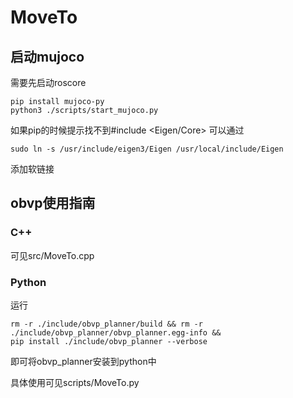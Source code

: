 # MoveTo
## 启动mujoco
需要先启动roscore
```shell
pip install mujoco-py
python3 ./scripts/start_mujoco.py
```
如果pip的时候提示找不到#include <Eigen/Core>
可以通过
```shell
sudo ln -s /usr/include/eigen3/Eigen /usr/local/include/Eigen
```
添加软链接

## obvp使用指南
### C++
可见src/MoveTo.cpp

### Python
运行
```shell
rm -r ./include/obvp_planner/build && rm -r ./include/obvp_planner/obvp_planner.egg-info &&
pip install ./include/obvp_planner --verbose
```
即可将obvp_planner安装到python中

具体使用可见scripts/MoveTo.py
